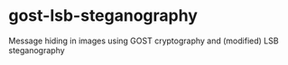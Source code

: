 # gost-lsb-steganography
Message hiding in images using GOST cryptography and (modified) LSB steganography
